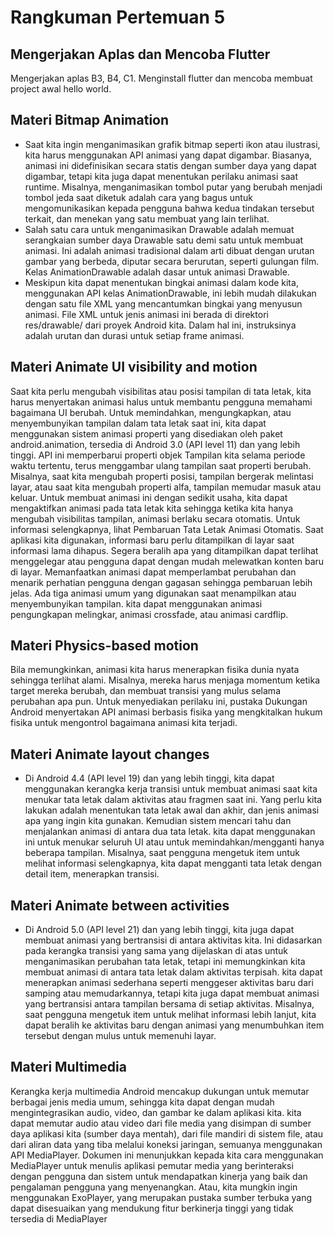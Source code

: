 # Rangkuman Pertemuan 5

## Mengerjakan Aplas dan Mencoba Flutter
Mengerjakan aplas B3, B4, C1. Menginstall flutter dan mencoba membuat project awal hello world.

## Materi Bitmap Animation
- Saat kita ingin menganimasikan grafik bitmap seperti ikon atau ilustrasi, kita harus menggunakan API animasi yang dapat digambar. Biasanya, animasi ini didefinisikan secara statis dengan sumber daya yang dapat digambar, tetapi kita juga dapat menentukan perilaku animasi saat runtime.
Misalnya, menganimasikan tombol putar yang berubah menjadi tombol jeda saat diketuk adalah cara yang bagus untuk mengomunikasikan kepada pengguna bahwa kedua tindakan tersebut terkait, dan menekan yang satu membuat yang lain terlihat.
- Salah satu cara untuk menganimasikan Drawable adalah memuat serangkaian sumber daya Drawable satu demi satu untuk membuat animasi. Ini adalah animasi tradisional dalam arti dibuat dengan urutan gambar yang berbeda, diputar secara berurutan, seperti gulungan film. Kelas AnimationDrawable adalah dasar untuk animasi Drawable.
- Meskipun kita dapat menentukan bingkai animasi dalam kode kita, menggunakan API kelas AnimationDrawable, ini lebih mudah dilakukan dengan satu file XML yang mencantumkan bingkai yang menyusun animasi. File XML untuk jenis animasi ini berada di direktori res/drawable/ dari proyek Android kita. Dalam hal ini, instruksinya adalah urutan dan durasi untuk setiap frame animasi.

## Materi Animate UI visibility and motion
Saat kita perlu mengubah visibilitas atau posisi tampilan di tata letak, kita harus menyertakan animasi halus untuk membantu pengguna memahami bagaimana UI berubah.
Untuk memindahkan, mengungkapkan, atau menyembunyikan tampilan dalam tata letak saat ini, kita dapat menggunakan sistem animasi properti yang disediakan oleh paket android.animation, tersedia di Android 3.0 (API level 11) dan yang lebih tinggi. API ini memperbarui properti objek Tampilan kita selama periode waktu tertentu, terus menggambar ulang tampilan saat properti berubah. Misalnya, saat kita mengubah properti posisi, tampilan bergerak melintasi layar, atau saat kita mengubah properti alfa, tampilan memudar masuk atau keluar.
Untuk membuat animasi ini dengan sedikit usaha, kita dapat mengaktifkan animasi pada tata letak kita sehingga ketika kita hanya mengubah visibilitas tampilan, animasi berlaku secara otomatis. Untuk informasi selengkapnya, lihat Pembaruan Tata Letak Animasi Otomatis.
Saat aplikasi kita digunakan, informasi baru perlu ditampilkan di layar saat informasi lama dihapus. Segera beralih apa yang ditampilkan dapat terlihat menggelegar atau pengguna dapat dengan mudah melewatkan konten baru di layar. Memanfaatkan animasi dapat memperlambat perubahan dan menarik perhatian pengguna dengan gagasan sehingga pembaruan lebih jelas.
Ada tiga animasi umum yang digunakan saat menampilkan atau menyembunyikan tampilan. kita dapat menggunakan animasi pengungkapan melingkar, animasi crossfade, atau animasi cardflip.

## Materi Physics-based motion
Bila memungkinkan, animasi kita harus menerapkan fisika dunia nyata sehingga terlihat alami. Misalnya, mereka harus menjaga momentum ketika target mereka berubah, dan membuat transisi yang mulus selama perubahan apa pun.
Untuk menyediakan perilaku ini, pustaka Dukungan Android menyertakan API animasi berbasis fisika yang mengkitalkan hukum fisika untuk mengontrol bagaimana animasi kita terjadi.

## Materi Animate layout changes
- Di Android 4.4 (API level 19) dan yang lebih tinggi, kita dapat menggunakan kerangka kerja transisi untuk membuat animasi saat kita menukar tata letak dalam aktivitas atau fragmen saat ini. Yang perlu kita lakukan adalah menentukan tata letak awal dan akhir, dan jenis animasi apa yang ingin kita gunakan. Kemudian sistem mencari tahu dan menjalankan animasi di antara dua tata letak. kita dapat menggunakan ini untuk menukar seluruh UI atau untuk memindahkan/mengganti hanya beberapa tampilan.
Misalnya, saat pengguna mengetuk item untuk melihat informasi selengkapnya, kita dapat mengganti tata letak dengan detail item, menerapkan transisi.

## Materi Animate between activities
- Di Android 5.0 (API level 21) dan yang lebih tinggi, kita juga dapat membuat animasi yang bertransisi di antara aktivitas kita. Ini didasarkan pada kerangka transisi yang sama yang dijelaskan di atas untuk menganimasikan perubahan tata letak, tetapi ini memungkinkan kita membuat animasi di antara tata letak dalam aktivitas terpisah.
kita dapat menerapkan animasi sederhana seperti menggeser aktivitas baru dari samping atau memudarkannya, tetapi kita juga dapat membuat animasi yang bertransisi antara tampilan bersama di setiap aktivitas. Misalnya, saat pengguna mengetuk item untuk melihat informasi lebih lanjut, kita dapat beralih ke aktivitas baru dengan animasi yang menumbuhkan item tersebut dengan mulus untuk memenuhi layar. 

## Materi Multimedia
Kerangka kerja multimedia Android mencakup dukungan untuk memutar berbagai jenis media umum, sehingga kita dapat dengan mudah mengintegrasikan audio, video, dan gambar ke dalam aplikasi kita. kita dapat memutar audio atau video dari file media yang disimpan di sumber daya aplikasi kita (sumber daya mentah), dari file mandiri di sistem file, atau dari aliran data yang tiba melalui koneksi jaringan, semuanya menggunakan API MediaPlayer.
Dokumen ini menunjukkan kepada kita cara menggunakan MediaPlayer untuk menulis aplikasi pemutar media yang berinteraksi dengan pengguna dan sistem untuk mendapatkan kinerja yang baik dan pengalaman pengguna yang menyenangkan. Atau, kita mungkin ingin menggunakan ExoPlayer, yang merupakan pustaka sumber terbuka yang dapat disesuaikan yang mendukung fitur berkinerja tinggi yang tidak tersedia di MediaPlayer